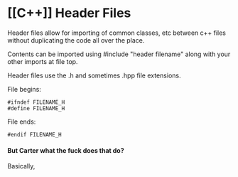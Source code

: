 # [[C++]] Header Files

Header files allow for importing of common classes, etc between c++ files without duplicating the code all over the place.

Contents can be imported using #include "header filename" along with your other imports at file top.

Header files use the .h and sometimes .hpp file extensions.

File begins:

	#ifndef FILENAME_H
	#define FILENAME_H
	

File ends:

	#endif FILENAME_H
	
#### But Carter what the fuck does that do?

Basically, 